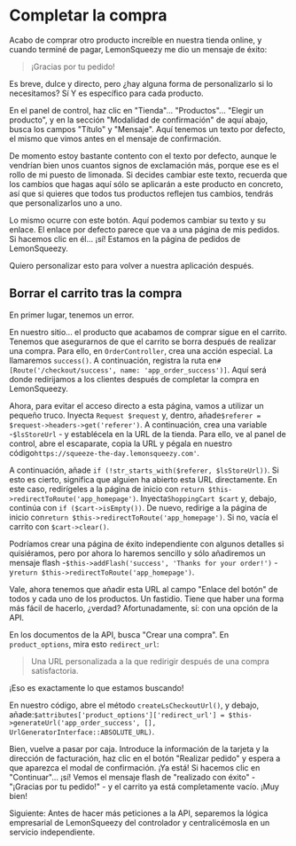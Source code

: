 # Completar la compra

Acabo de comprar otro producto increíble en nuestra tienda online, y cuando terminé de pagar, LemonSqueezy me dio un mensaje de éxito:

> ¡Gracias por tu pedido!

Es breve, dulce y directo, pero ¿hay alguna forma de personalizarlo si lo necesitamos? Sí Y es específico para cada producto.

En el panel de control, haz clic en "Tienda"... "Productos"... "Elegir un producto", y en la sección "Modalidad de confirmación" de aquí abajo, busca los campos "Título" y "Mensaje". Aquí tenemos un texto por defecto, el mismo que vimos antes en el mensaje de confirmación.

De momento estoy bastante contento con el texto por defecto, aunque le vendrían bien unos cuantos signos de exclamación más, porque ese es el rollo de mi puesto de limonada. Si decides cambiar este texto, recuerda que los cambios que hagas aquí sólo se aplicarán a este producto en concreto, así que si quieres que todos tus productos reflejen tus cambios, tendrás que personalizarlos uno a uno.

Lo mismo ocurre con este botón. Aquí podemos cambiar su texto y su enlace. El enlace por defecto parece que va a una página de mis pedidos. Si hacemos clic en él... ¡sí! Estamos en la página de pedidos de LemonSqueezy.

Quiero personalizar esto para volver a nuestra aplicación después.

## Borrar el carrito tras la compra

En primer lugar, tenemos un error.

En nuestro sitio... el producto que acabamos de comprar sigue en el carrito. Tenemos que asegurarnos de que el carrito se borra después de realizar una compra. Para ello, en `OrderController`, crea una acción especial. La llamaremos `success()`. A continuación, registra la ruta en`#[Route('/checkout/success', name: 'app_order_success')]`. Aquí será donde redirijamos a los clientes después de completar la compra en LemonSqueezy.

Ahora, para evitar el acceso directo a esta página, vamos a utilizar un pequeño truco. Inyecta `Request $request` y, dentro, añade`$referer = $request->headers->get('referer')`. A continuación, crea una variable -`$lsStoreUrl` - y establécela en la URL de la tienda. Para ello, ve al panel de control, abre el escaparate, copia la URL y pégala en nuestro código`https://squeeze-the-day.lemonsqueezy.com'`.

A continuación, añade `if (!str_starts_with($referer, $lsStoreUrl))`. Si esto es cierto, significa que alguien ha abierto esta URL directamente. En este caso, redirígeles a la página de inicio con `return $this->redirectToRoute('app_homepage')`. Inyecta`ShoppingCart $cart` y, debajo, continúa con `if ($cart->isEmpty())`. De nuevo, redirige a la página de inicio con`return $this->redirectToRoute('app_homepage')`. Si no, vacía el carrito con `$cart->clear()`.

Podríamos crear una página de éxito independiente con algunos detalles si quisiéramos, pero por ahora lo haremos sencillo y sólo añadiremos un mensaje flash -`$this->addFlash('success', 'Thanks for your order!')` - y`return $this->redirectToRoute('app_homepage')`.

Vale, ahora tenemos que añadir esta URL al campo "Enlace del botón" de todos y cada uno de los productos. Un fastidio. Tiene que haber una forma más fácil de hacerlo, ¿verdad? Afortunadamente, sí: con una opción de la API.

En los documentos de la API, busca "Crear una compra". En `product_options`, mira esto `redirect_url`:

> Una URL personalizada a la que redirigir después de una compra satisfactoria.

¡Eso es exactamente lo que estamos buscando!

En nuestro código, abre el método `createLsCheckoutUrl()`, y debajo, añade:`$attributes['product_options']['redirect_url'] = $this->generateUrl('app_order_success', [], UrlGeneratorInterface::ABSOLUTE_URL)`.

Bien, vuelve a pasar por caja. Introduce la información de la tarjeta y la dirección de facturación, haz clic en el botón "Realizar pedido" y espera a que aparezca el modal de confirmación. ¡Ya está! Si hacemos clic en "Continuar"... ¡sí! Vemos el mensaje flash de "realizado con éxito" - "¡Gracias por tu pedido!" - y el carrito ya está completamente vacío. ¡Muy bien!

Siguiente: Antes de hacer más peticiones a la API, separemos la lógica empresarial de LemonSqueezy del controlador y centralicémosla en un servicio independiente.

